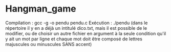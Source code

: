 # Hangman_game

Compilation : gcc -g -o pendu pendu.c
Exécution : ./pendu <nom du fichier servant de dictionnaire>
(dans le répertoire il y en a déjà un intitulé dico.txt, mais il est possible de le modifier, ou de choisir un autre fichier en argument à la seule condition qu'il y ait un mot par ligne et chaque mot doit être composé de lettres majuscules ou minuscules SANS accent)
